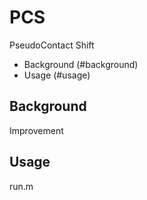 # PCS
PseudoContact Shift
- Background (#background)
- Usage (#usage)

## Background
Improvement

## Usage
run.m
